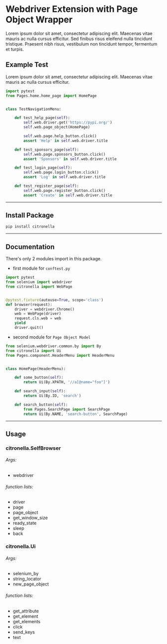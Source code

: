 # Webdriver Extension with Page Object Wrapper

Lorem ipsum dolor sit amet, consectetur adipiscing elit. Maecenas vitae mauris ac nulla cursus efficitur. Sed finibus risus eleifend nulla tincidunt tristique. Praesent nibh risus, vestibulum non tincidunt tempor, fermentum et turpis.

## Example Test
Lorem ipsum dolor sit amet, consectetur adipiscing elit. Maecenas vitae mauris ac nulla cursus efficitur.

```python
import pytest
from Pages.home.home_page import HomePage


class TestNavigationMenu:

    def test_help_page(self):
        self.web.driver.get('https://pypi.org/')
        self.web.page_object(HomePage)

        self.web.page.help_button.click()
        assert 'Help' in self.web.driver.title

    def test_sponsors_page(self):
        self.web.page.sponsors_button.click()
        assert 'Sponsors' in self.web.driver.title

    def test_login_page(self):
        self.web.page.login_button.click()
        assert 'Log' in self.web.driver.title

    def test_register_page(self):
        self.web.page.register_button.click()
        assert 'Create' in self.web.driver.title
```

___
## Install Package

```bash
pip install citronella
```

___
## Documentation

There's only 2 modules import in this package.

* first module for `conftest.py`

```python
import pytest
from selenium import webdriver
from citronella import WebPage


@pytest.fixture(autouse=True, scope='class')
def browser(request):
    driver = webdriver.Chrome()
    web = WebPage(driver)
    request.cls.web = web
    yield
    driver.quit()
```

* second module for `Page Object Model`

```python
from selenium.webdriver.common.by import By
from citronella import Ui
from Pages.component.HeaderMenu import HeaderMenu


class HomePage(HeaderMenu):

    def some_button(self):
        return Ui(By.XPATH, '//a[@name="foo"]')

    def search_input(self):
        return Ui(By.ID, 'search')

    def search_button(self):
        from Pages.SearchPage import SearchPage
        return Ui(By.NAME, 'search-button', SearchPage)
```

___
## Usage

### citronella.SelfBrowser

###### Args:
- webdriver

###### function lists:
- driver
- page
- page_object
- get_window_size
- ready_state
- sleep
- back

### citronella.Ui

###### Args:
- selenium_by
- string_locator
- new_page_object

###### function lists:
- get_attribute
- get_element
- get_elements
- click
- send_keys
- text
